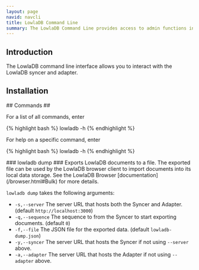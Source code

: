 ```yaml
---
layout: page
navid: navcli
title: LowlaDB Command Line
summary: The LowlaDB Command Line provides access to admin functions in the syncer and adapter.
---
```

<div id="Intro">

## Introduction ##
The LowlaDB command line interface allows you to interact with the LowlaDB syncer and adapter.

</div>
<div id="Install">

## Installation ##

</div>

<div id="Commands">
## Commands ##

For a list of all commands, enter

{% highlight bash %}
lowladb -h
{% endhighlight %}

For help on a specific command, enter

{% highlight bash %}
lowladb <cmd> -h
{% endhighlight %}

<div id="CmdDump">
### lowladb dump ###
Exports LowlaDB documents to a file. The exported file can be used by the LowlaDB browser client to import documents into its local data storage. See the LowlaDB Browser [documentation](/browser.html#Bulk) for more details.

`lowladb dump` takes the following arguments:

- `-s,--server` The server URL that hosts both the Syncer and Adapter. (default `http://localhost:3000`)
- `-q,--sequence` The sequence to from the Syncer to start exporting documents. (default `0`)
- `-f,--file` The JSON file for the exported data. (default `lowladb-dump.json`)
- `-y,--syncer` The server URL that hosts the Syncer if not using `--server` above.
- `-a,--adapter` The server URL that hosts the Adapter if not using `--adapter` above.

</div>
</div>